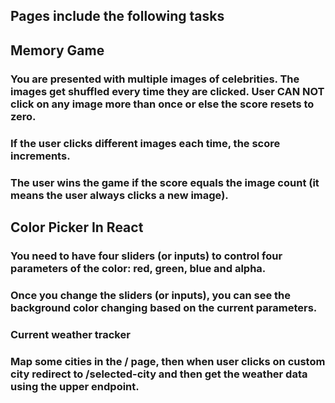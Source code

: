 ## Pages include the following tasks

## Memory Game
### You are presented with multiple images of celebrities. The images get shuffled every time they are clicked. User CAN NOT click on any image more than once or else the score resets to zero. 
### If the user clicks different images each time, the score increments.
### The user wins the game if the score equals the image count (it means the user always clicks a new image).


## Color Picker In React
	
### You need to have four sliders (or inputs) to control four parameters of the color: red, green, blue and alpha.
### Once you change the sliders (or inputs), you can see the background color changing based on the current parameters.


### Current weather tracker
### Map some cities in the / page, then when user clicks on custom city redirect to /selected-city and then get the weather data using the upper endpoint.
